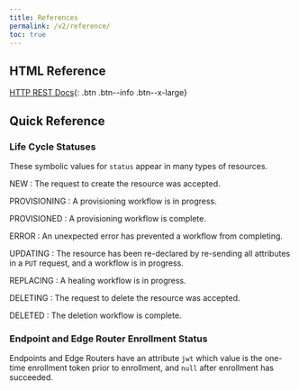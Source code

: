 ```yaml
---
title: References
permalink: /v2/reference/
toc: true
---
```


## HTML Reference
[HTTP REST Docs](https://gateway.production.netfoundry.io/core/v2/docs/index.html){: .btn .btn--info .btn--x-large}
<!-- [API v2 Reference](https://gateway.sandbox.netfoundry.io/rest/v2/docs/index.html) -->

## Quick Reference

### Life Cycle Statuses

These symbolic values for `status` appear in many types of resources.

NEW
: The request to create the resource was accepted.

PROVISIONING
: A provisioning workflow is in progress.

PROVISIONED
: A provisioning workflow is complete.

ERROR
: An unexpected error has prevented a workflow from completing.

UPDATING
: The resource has been re-declared by re-sending all attributes in a `PUT` request, and a workflow is in progress.

REPLACING
: A healing workflow is in progress.

DELETING
: The request to delete the resource was accepted.

DELETED
: The deletion workflow is complete.

### Endpoint and Edge Router Enrollment Status

Endpoints and Edge Routers have an attribute `jwt` which value is the one-time enrollment token prior to enrollment, and `null` after enrollment has succeeded.
